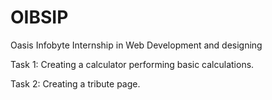 # OIBSIP
Oasis Infobyte Internship in Web Development and designing

Task 1: Creating a calculator performing basic calculations.

Task 2: Creating a tribute page.

